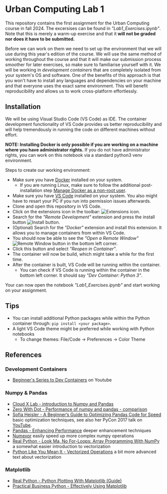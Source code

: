 # Urban Computing Lab 1
This repository contains the first assignment for the Urban Computing course in fall 2024. The excersises can be found in _"Lab1_Exercises.ipynb"_. Note that this is merely a warm-up exercise and that it **will not be graded nor does it have to be submitted.**

Before we can work on them we need to set up the environment that we will use during this year's edition of the course. We will use the same method of working throughout the course and that it will make our submission process smoother for later exercises, so make sure to familiarise yourself with it. We will be working in _development containers_ that are completely isolated from your system's OS and software. One of the benefits of this approach is that you won't have to install any languages and dependencies on your machine and that everyone uses the exact same environment. This will benefit reproducibility and allows us to work cross-platform effortlessly.

## Installation
We will be using Visual Studio Code (VS Code) as IDE. The container development functionality of VS Code provides us better reproducibility and will help tremendously in running the code on different machines without effort.

**NOTE: Installing Docker is only possible if you are working on a machine where you have administrator rights.** If you do not have administrator rights, you can work on this notebook via a standard python3 venv environment.

Steps to create our working environment:
- Make sure you have [Docker](https://docs.docker.com/get-docker/) installed on your system.
  - If you are running Linux, make sure to follow the additional post-installation step [Manage Docker as a non-root user](https://docs.docker.com/engine/install/linux-postinstall/#manage-docker-as-a-non-root-user).
- Make sure you have [VS Code](https://code.visualstudio.com/) installed on your system. You also might have to resart your PC if you run into permission issues afterwards.
- Clone and open this repository in VS Code.
- Click on the extensions icon in the toolbar: ![Extensions icon](docs/extensions.png).
- Search for the _"Remote Development"_ extension and press the install button ![Install button](docs/install.png).
- (Optional) Search for the _"Docker"_ extension and install this extension. It allows you to manage containers from within VS Code.
- You should now be able to see the _"Open a Remote Window"_ ![Remote Window](docs/remote-window.png) button in the bottom left corner.
- Click this button and select _"Reopen in Container"_.
- The container will now be build, which might take a while for the first time.
- After the container is built, VS Code will be running within the container.
  - You can check if VS Code is running within the container in the bottom left corner. It should say _"Dev Container: Python 3"_.

Your can now open the notebook _"Lab1_Exercises.ipynb"_ and start working on your assignment.

## Tips
- You can install additional Python packages while within the Python container through: `pip install <your package>`.
- A light VS Code theme might be preferred while working with Python notebooks
  - To change themes: File/Code -> Preferences -> Color Theme

## References
### Development Containers
- [Beginner's Series to Dev Containers](https://www.youtube.com/watch?v=61M2takIKl8&list=PLj6YeMhvp2S5G_X6ZyMc8gfXPMFPg3O31) on Youtube

### Numpy & Pandas
- [Cloud X Lab - introduction to Numpy and Pandas](https://cloudxlab.com/blog/numpy-pandas-introduction/)
- [Zero With Dot - Performance of numpy and pandas - comparison](https://zerowithdot.com/python-numpy-and-pandas-performance/)
- [Sofia Heisler - A Beginner’s Guide to Optimizing Pandas Code for Speed](https://engineering.upside.com/a-beginners-guide-to-optimizing-pandas-code-for-speed-c09ef2c6a4d6) basic optimization techniques, see also her PyCon 2017 talk on [YouTube](https://www.youtube.com/watch?v=HN5d490_KKk).
- [Pandas - Enhancing Performance](https://pandas.pydata.org/pandas-docs/stable/user_guide/enhancingperf.html) deeper enhancement techniques
- [Numexpr](https://github.com/pydata/numexpr) easily speed up more complex numpy operations
- [Real Python - Look Ma, No For-Loops: Array Programming With NumPy](https://realpython.com/numpy-array-programming/) a somewhat easier introduction to vectorization
- [Python Like You Mean It - Vectorized Operations](https://www.pythonlikeyoumeanit.com/Module3_IntroducingNumpy/VectorizedOperations.html) a bit more advanced text about vectorization

### Matplotlib
- [Real Python - Python Plotting With Matplotlib (Guide)](https://realpython.com/python-matplotlib-guide/)
- [Practical Business Python - Effectively Using Matplotlib](https://pbpython.com/effective-matplotlib.html)
